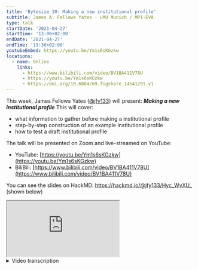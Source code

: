 ```yaml
---
title: 'Bytesize 10: Making a new institutional profile'
subtitle: James A. Fellows Yates - LMU Munich / MPI-EVA
type: talk
startDate: '2021-04-27'
startTime: '13:00+02:00'
endDate: '2021-04-27'
endTime: '13:30+02:00'
youtubeEmbed: https://youtu.be/Ym1s6sKGzkw
locations:
  - name: Online
    links:
      - https://www.bilibili.com/video/BV1BA411V78U
      - https://youtu.be/Ym1s6sKGzkw
      - https://doi.org/10.6084/m9.figshare.14541291.v1
---
```


This week, James Fellows Yates ([@jfy133](http://github.com/jfy133/)) will present: _**Making a new institutional profile**_
This will cover:

- what information to gather before making a institutional profile
- step-by-step construction of an example institutional profile
- how to test a draft institutional profile

The talk will be presented on Zoom and live-streamed on YouTube:

- YouTube: [https://youtu.be/Ym1s6sKGzkw](https://youtu.be/Ym1s6sKGzkw)
- BiliBili: [https://www.bilibili.com/video/BV1BA411V78U](https://www.bilibili.com/video/BV1BA411V78U)

You can see the slides on HackMD: <https://hackmd.io/@jfy133/Hyc_WvXU_> (shown below)

<div class="ratio ratio-16x9 border shadow">
  <iframe  src="https://hackmd.io/@jfy133/Hyc_WvXU_" allowfullscreen></iframe>
</div>

<details markdown="1"><summary>Video transcription</summary>
:::note
The content has been edited to make it reader-friendly
:::

[0:54](https://youtu.be/Ym1s6sKGzkw?list=PL3xpfTVZLcNiSvvPWORbO32S1WDJqKp1e&t=54) Thank you very much. As mentioned, the overview of today’s talk is that we will be recapping the benefits of using nf-core institutional profiles, and I will describe the information you should generally gather before writing one.

[1:14](https://youtu.be/Ym1s6sKGzkw?list=PL3xpfTVZLcNiSvvPWORbO32S1WDJqKp1e&t=74) Then I’ll go step-by-step through how to build such a profile, and finally how to test it.

[1:20](https://youtu.be/Ym1s6sKGzkw?list=PL3xpfTVZLcNiSvvPWORbO32S1WDJqKp1e&t=80) So today, I’ll be talking about global institutional profiles, which is what I will be defining during the talk. So institutional profiles are Nextflow configuration files that are used by all nf-core pipelines to work efficiently on institutional level clusters and that are stored on the `nf-core/configs` Github repository.

[1:40](https://youtu.be/Ym1s6sKGzkw?list=PL3xpfTVZLcNiSvvPWORbO32S1WDJqKp1e&t=100) There’s another thing called pipeline institutional profiles, but that is something for a future bytesize talk.

[1:47](https://youtu.be/Ym1s6sKGzkw?list=PL3xpfTVZLcNiSvvPWORbO32S1WDJqKp1e&t=107) So firstly, why would you want to use an institutional profile?

So these give you a lot of efficiency regarding Nextflow runs in terms of computing resources and time.

So making sure that you use only what you need and not exceed it and block other people in your given cluster.

[2:04](https://youtu.be/Ym1s6sKGzkw?list=PL3xpfTVZLcNiSvvPWORbO32S1WDJqKp1e&t=124) They’re very portable and contribute towards reproducibility, so that means other people can run the same command you ran, but configured to their own cluster.

[2:15](https://youtu.be/Ym1s6sKGzkw?list=PL3xpfTVZLcNiSvvPWORbO32S1WDJqKp1e&t=135) So ultimately writing this `config file` saves a lot of time. You write it once and then everyone on that cluster can benefit from it.

[2:25](https://youtu.be/Ym1s6sKGzkw?list=PL3xpfTVZLcNiSvvPWORbO32S1WDJqKp1e&t=145) So here’s a brief recap of what was covered in [bytesize#2](https://nf-co.re/events/2021/bytesize-2-configs).

A Nextflow configuration file is a simple text file containing a set of properties, so parameters and some stuff that basically Nextflow can read and understand. This can be pipeline parameters, information on locations of files, and so on.

[2:49](https://youtu.be/Ym1s6sKGzkw?list=PL3xpfTVZLcNiSvvPWORbO32S1WDJqKp1e&t=169) There are different levels of these configuation files, so whenever a Nextflow run starts, it will look in the `nextflow.config` file that may be present in your run directory.

It also checks your home directory for the `nextflow.config` file.

You can also specify custom config files with `-c` parameter, and also in nf-core pipelines there’s a whole other layer, which are nf-core profiles, which like I said before are sorted `nf-core/configs`.

This is generally where we store our institutional profiles.

[3:22](https://youtu.be/Ym1s6sKGzkw?list=PL3xpfTVZLcNiSvvPWORbO32S1WDJqKp1e&t=202) While I say that this is stored on the Github repository, that’s not to say that you can’t run these offline.

So if you have a cluster that is on offline mode, you can also use `nf-core/tools` to basically clone these config files to your cluster.

[3:40](https://youtu.be/Ym1s6sKGzkw?list=PL3xpfTVZLcNiSvvPWORbO32S1WDJqKp1e&t=220) So here an example of what exactly I mean by these profiles and how you can use them.

Let’s say I want to run `nf-core/eager` on the UPPMAX cluster in Sweden, I can simply write `nextflow run nf-core/eager` and then specify the profile as Uppmax i.e. `nextflow run nf-core/eager -profile uppmax`, which is the institutional profile, and then all the other parameters I want to use.

But as I said, these profiles can apply to all pipelines, so you can also switch at the bottom to `nf-core mag`, and the same thing will work, but everything will be optimised for that particular cluster.

[4:12](https://youtu.be/Ym1s6sKGzkw?list=PL3xpfTVZLcNiSvvPWORbO32S1WDJqKp1e&t=252) You can also chain multiple institutional profiles together if you need.

So for example for `nextflow run nf-core/eager -profile shh,sdag` where we have, dash, then the profile for the MPI in Jena, we have multiple clusters.

So we can specify within that specific cluster the specific institution that you want to use.

Something that’s very important that was mentioned in [Maxime's talk](https://nf-co.re/events/2021/bytesize-8-nf-core-offline) is that the _order_ of the profile is very important.

So anything on the furthest right will override anything previously. So any parameters set in the `sdag` profile will override any parameter also set in the `ssh` profile in this given example.

[4:57](https://youtu.be/Ym1s6sKGzkw?list=PL3xpfTVZLcNiSvvPWORbO32S1WDJqKp1e&t=297) So let’s say you want to write an institutional profile for your cluster, there are multiple things you may want to cover.

[5:05](https://youtu.be/Ym1s6sKGzkw?list=PL3xpfTVZLcNiSvvPWORbO32S1WDJqKp1e&t=305) And this is the information that you want to gather before you start writing the profile. So it will cover things like names, resource limits on scheduling systems, and also containers.

[5:15](https://youtu.be/Ym1s6sKGzkw?list=PL3xpfTVZLcNiSvvPWORbO32S1WDJqKp1e&t=315) So the first question you want to ask is what name do you want to call your profile.

This should be something that’s very recognisable and also descriptive so that users of your cluster can recognise which cluster is being referred to.

But it should not be something that is too generic either such that people might confuse it with their own cluster.

Short is also very good, abbreviations are OK, like the `shh` example from earlier.

But again, it should still be precise enough for people to understand what it is.

If you have multiple clusters for one institution, it might make more sense to have an umbrella name for the institution itself rather than have one profile for each cluster.

Within that you can have internal profiles, which I’ll give you more examples of later on.

So make sure you get the right level of hierarchy there.

[6:13](https://youtu.be/Ym1s6sKGzkw?list=PL3xpfTVZLcNiSvvPWORbO32S1WDJqKp1e&t=373) Once you decide on a name, you need to go into your cluster and get into information about the specifications of that.

For example, you should look for the resource limits of that particular cluster.

So nf-core pipelines expand on the Nextflow retry system where if a process times out because it runs out of memory or time, it makes it re-submit that job with more memory or time.

However nf-core adds to these limits to ensure that this retry system doesn’t start requesting more than is actually physically available on the system.

So for this, you need to look up the largest node that all users of your particular cluster can access, and find out what the most amount of memory, CPUs and walltimes are.

So for example, a 2TB node with 112 cores and the longest walltime it can have is seven days.

In addition, you should also look up whether scratch usage is required by your cluster (this is a space that doesn’t get backed up, where all your working directories and files go into).

[7:23](https://youtu.be/Ym1s6sKGzkw?list=PL3xpfTVZLcNiSvvPWORbO32S1WDJqKp1e&t=443) So once you’ve found that you need to look into your scheduling system, assuming your cluster has one (not all do..), and check that Nextflow supports that.

So a scheduler is basically a tool which allows the computer to distribute jobs where resources are available for you.

This can be based on priority, so you should look up if your scheduler has queues or partitions that are often based on walltime, meaning that shorter jobs will go earlier in the queue whereas longer jobs go further down.

You should find out the names of these and what specifications you may have for those, you should also look if there are any submission limits, so for example you can only submit x number of jobs at any one moment.

You should also check if there are any additional configurations that you may have when you’re writing your own custom batch scripts that you would feed to the scheduler.

So something like `module load xyz`.

[8:35](https://youtu.be/Ym1s6sKGzkw?list=PL3xpfTVZLcNiSvvPWORbO32S1WDJqKp1e&t=505) Then finally, you should look into containers.

So nf-core highly promotes the use of container systems.

This is stuff like Docker, Singularity and so on, which basically allow you to put all of the software that a pipeline needs into a single file.

Then you just download that file with all the tools set up and configured in the way it needs to run successfully.

That basically allows for much more robust reproducibility because everyone will always use exactly the same parameters and so on.

So you should check whether your cluster offers the use of these, and if so, which container engine, and then check if nf-core supports this.

Remember that nf-core has specific profiles for this stuff like Docker and Singularity, Charlie Cloud, Podman and a couple of others.

You should check if your cluster has a common cache location; this is a directory where all the images are stored in one place and that all users can access.

This prevents loads of the users having the same copies of the image.

You should also check whether you need any additional parameters to these container engines, for example bind paths and so on.

[9:35](https://youtu.be/Ym1s6sKGzkw?list=PL3xpfTVZLcNiSvvPWORbO32S1WDJqKp1e&t=575) so once you have all this information, you can get started with writing.

[9:40](https://youtu.be/Ym1s6sKGzkw?list=PL3xpfTVZLcNiSvvPWORbO32S1WDJqKp1e&t=580) We recommend starting with making a fork of the `nf-core/configs` repository.

You don’t have to do this, but it generally makes life easier when you want to basically image everything.

You can make a branch to follow GitHub best practices and just name it after the cluster name you’ve picked.

Then also open a tab with the nf-core and Nextflow documentation because you will have to refer to it quite a lot.

[10:03](https://youtu.be/Ym1s6sKGzkw?list=PL3xpfTVZLcNiSvvPWORbO32S1WDJqKp1e&t=603) Once you’ve made your fork and your branch, you need to create two new files.

One under the `configuration` directory, which is where you’re going to put in the configuration file itself, a documentation file in markdown, and docs.

You then need to add your profile name to these three files that nf-core uses to organise its stuff.

It’s quite straightforward where to put your name there, just look in and you will find where the long lists of the other profiles are.

[10:32](https://youtu.be/Ym1s6sKGzkw?list=PL3xpfTVZLcNiSvvPWORbO32S1WDJqKp1e&t=631) Now to write the profile itself. So in the configuration file, you can start by writing the `params` scope, this is basically standard Nextflow parameters, which you often specify in the command line.

[10:44](https://youtu.be/Ym1s6sKGzkw?list=PL3xpfTVZLcNiSvvPWORbO32S1WDJqKp1e&t=644) So for nf-core profiles, we generally suggest that you add to these the config profile description content and url. This is useful later on for debugging, and it also makes it easier for users to know that they’re using the right profile when they are running their pipelines.

[10:59](https://youtu.be/Ym1s6sKGzkw?list=PL3xpfTVZLcNiSvvPWORbO32S1WDJqKp1e&t=659) Then in the `max` parameters that you see in the 4th to the 6th line, you can specify the maximum and node information that you gathered earlier. So the maximum number makes for memory that’s available, number of CPUs, and so on.

[11:14](https://youtu.be/Ym1s6sKGzkw?list=PL3xpfTVZLcNiSvvPWORbO32S1WDJqKp1e&t=674) If you for example have a common directory for things like reference files, which you use in the network pipelines themselves, such as the Illumina iGenomes resource, you can also specify this here.

[11:30](https://youtu.be/Ym1s6sKGzkw?list=PL3xpfTVZLcNiSvvPWORbO32S1WDJqKp1e&t=690) Once you've specified that, you can then write the `process` scope.

So this is actually where you define generic information about your particular scheduler.

So in the example above (see Simple Example on the slide), we see the setup that some clusters can have, and you just specify using slurm and maybe add an additional security check so that you can only retry a maximum of two times to stop runaway processes before you hit the big resource nodes.

[11:55](https://youtu.be/Ym1s6sKGzkw?list=PL3xpfTVZLcNiSvvPWORbO32S1WDJqKp1e&t=715) In a more complex example (see Complex Example on the slide), you can also specify queues and do this dynamically.

So using a `groovy` expression, you can say for example if the process we’re going to request is going to run for less than two hours, we go to the short queue.

If not, for less than 24 hours it goes to the medium queue, and for everything else, it goes to the long queue.

[12:24](https://youtu.be/Ym1s6sKGzkw?list=PL3xpfTVZLcNiSvvPWORbO32S1WDJqKp1e&t=744) Then also, if, for example, your batch scripts for your scheduler that you normally write manually, you have to specify extra parameters in that header block (you can also see this in the cluster options), for example saying that in my SGE batch script I need to specify the `h_vmem` parameter.

Then I can take the Nextflow task memory information using the groovy curly brackets.

[12:55](https://youtu.be/Ym1s6sKGzkw?list=PL3xpfTVZLcNiSvvPWORbO32S1WDJqKp1e&t=775) Then you can specify more information about your particular scheduler in the executor scope.

This typically just limits queue size, which is maybe what you want to have, when you’re running eight processes for any given pipeline run.

Say you only want to submit ten processes per second, you can limit that there as well.

Again, I highly recommend checking the Nextflow documentation. There’s many more options that you can put here, and there are just a couple of examples.

[13:29](https://youtu.be/Ym1s6sKGzkw?list=PL3xpfTVZLcNiSvvPWORbO32S1WDJqKp1e&t=809) There is typically one container scope per container system.

So for example there will be one for Singularity, another for Docker, one for Podman, and all of these have their own settings.

But common ones are for example, as a non-expert user for a specific container, you can enable that with the `true` variable there, and you can specify cache directory here.

So this is if you do have that common directory where all people’s images go, and everyone can reuse the same files.

You can specify that in this scope.

[14:04](https://youtu.be/Ym1s6sKGzkw?list=PL3xpfTVZLcNiSvvPWORbO32S1WDJqKp1e&t=844) Finally, in our configuration file.

If you have multiple clusters within your particular institution, you can specify this in the `profile` scope here.

So for example in my sample institution here, I’ve got the red cluster and the blue cluster, and you can see [here](https://youtu.be/Ym1s6sKGzkw?list=PL3xpfTVZLcNiSvvPWORbO32S1WDJqKp1e&t=865) that they have different max CPU parameters.

This is how you specify that these will basically overwrite anything specified in the base institutional profile.

Again, you should add the description just specifying which cluster you are using, so that people can check and load the correct one.

Alternatively, you can do some magic, click on the link below on host names (check [slides](https://hackmd.io/@jfy133/Hyc_WvXU_)).

Use the host names for example in the UPPMAX profile, which allows you to dynamically set the parameters of different clusters based on the host-names of the machines themselves.

[15:07](https://youtu.be/Ym1s6sKGzkw?list=PL3xpfTVZLcNiSvvPWORbO32S1WDJqKp1e&t=907) Then moving on to documentation.

In the markdown file, there’s a range of things that you should include.

You should also give a brief description of where the cluster is based so that people that they are accessing the right one.

You can give a summary of the parameters that you have set, just so they know what to expect when they run the profile.

So for example, the resource limits or the queues.

[15:25](https://youtu.be/Ym1s6sKGzkw?list=PL3xpfTVZLcNiSvvPWORbO32S1WDJqKp1e&t=925) You should also write instructions for user-level configuration.

So for example if there is no common cache directory for all users on the containers, and you want to specify this at a user level, you should describe this here.

You can also describe what other sub-profiles or internal profiles of you particular institution may have.

[15:46](https://youtu.be/Ym1s6sKGzkw?list=PL3xpfTVZLcNiSvvPWORbO32S1WDJqKp1e&t=946) Once it’s all ready, we can test and submit.

[15:51](https://youtu.be/Ym1s6sKGzkw?list=PL3xpfTVZLcNiSvvPWORbO32S1WDJqKp1e&t=951) So to test the profile from your fork, you can use the special nf-core flag `--custom_config_base` and basically give this raw URL replacing your GitHub and then your branch.

Then just run this command `nextflow run nf-core/<fav_pipeline>`, and using the test profile we recommend to see if it runs.

Expect a trial and error here since every cluster has their own special quirks.

It can take a bit of time, but don’t give up.

Once you get there, you’re much more familiar with the cluster, and it’s much more straightforward.

Things you should look for when testing are things like checking to see if you see the correct description in the run header.

So this description URL and contact of your particular profile gets displayed in the nf-core run header, so this is where the ascii logo is.

If you see this, you’re on the right track.

You should also check when you’re running the pipeline to ensure that your jobs are being submitted to the queue you’re expecting.

Look to see if your jobs are being listed in your job log history, so for example in Slurm that’s with `sacct`.

You can just check that they are being displayed and so on, because if they’re not, you might still be running on the head node, which is a bit scary.

Finally, you can also check your cache directories to check if you have your containers in there as you specified.

[17:19](https://youtu.be/Ym1s6sKGzkw?list=PL3xpfTVZLcNiSvvPWORbO32S1WDJqKp1e&t=1039) So once that’s all running and you’ve tested everything, you can then submit to `nf-core/configs`, make a pull request and ask Slack for a review.

Once it’s approved, you can merge it in, and spread the word to your colleagues, so that users can get started.

They simply have to run `nextflow run`, their pipeline, `-profile` and the name of their cluster with the additional parameters you may have.

[17:49](https://youtu.be/Ym1s6sKGzkw?list=PL3xpfTVZLcNiSvvPWORbO32S1WDJqKp1e) So to conclude, if you need any help, you can always ask questions, and check the documentation.

Thank you.

</details>
